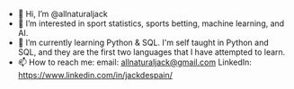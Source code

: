 - 👋 Hi, I’m @allnaturaljack
- 👀 I’m interested in sport statistics, sports betting, machine learning, and AI. 
- 🌱 I’m currently learning Python & SQL. I'm self taught in Python and SQL, and they are the first two languages that I have attempted to learn. 
- 📫 How to reach me:
                     email: allnaturaljack@gmail.com
                     LinkedIn: https://www.linkedin.com/in/jackdespain/

<!---
allnaturaljack/allnaturaljack is a ✨ special ✨ repository because its `README.md` (this file) appears on your GitHub profile.
You can click the Preview link to take a look at your changes.
--->
